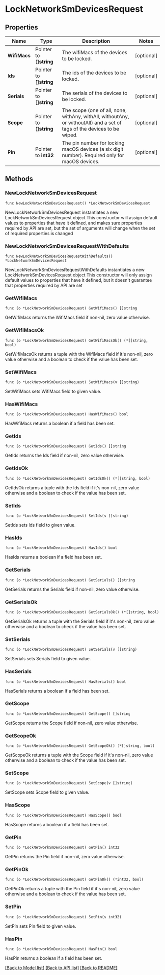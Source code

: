 # LockNetworkSmDevicesRequest

## Properties

Name | Type | Description | Notes
------------ | ------------- | ------------- | -------------
**WifiMacs** | Pointer to **[]string** | The wifiMacs of the devices to be locked. | [optional] 
**Ids** | Pointer to **[]string** | The ids of the devices to be locked. | [optional] 
**Serials** | Pointer to **[]string** | The serials of the devices to be locked. | [optional] 
**Scope** | Pointer to **[]string** | The scope (one of all, none, withAny, withAll, withoutAny, or withoutAll) and a set of tags of the devices to be wiped. | [optional] 
**Pin** | Pointer to **int32** | The pin number for locking macOS devices (a six digit number). Required only for macOS devices. | [optional] 

## Methods

### NewLockNetworkSmDevicesRequest

`func NewLockNetworkSmDevicesRequest() *LockNetworkSmDevicesRequest`

NewLockNetworkSmDevicesRequest instantiates a new LockNetworkSmDevicesRequest object
This constructor will assign default values to properties that have it defined,
and makes sure properties required by API are set, but the set of arguments
will change when the set of required properties is changed

### NewLockNetworkSmDevicesRequestWithDefaults

`func NewLockNetworkSmDevicesRequestWithDefaults() *LockNetworkSmDevicesRequest`

NewLockNetworkSmDevicesRequestWithDefaults instantiates a new LockNetworkSmDevicesRequest object
This constructor will only assign default values to properties that have it defined,
but it doesn't guarantee that properties required by API are set

### GetWifiMacs

`func (o *LockNetworkSmDevicesRequest) GetWifiMacs() []string`

GetWifiMacs returns the WifiMacs field if non-nil, zero value otherwise.

### GetWifiMacsOk

`func (o *LockNetworkSmDevicesRequest) GetWifiMacsOk() (*[]string, bool)`

GetWifiMacsOk returns a tuple with the WifiMacs field if it's non-nil, zero value otherwise
and a boolean to check if the value has been set.

### SetWifiMacs

`func (o *LockNetworkSmDevicesRequest) SetWifiMacs(v []string)`

SetWifiMacs sets WifiMacs field to given value.

### HasWifiMacs

`func (o *LockNetworkSmDevicesRequest) HasWifiMacs() bool`

HasWifiMacs returns a boolean if a field has been set.

### GetIds

`func (o *LockNetworkSmDevicesRequest) GetIds() []string`

GetIds returns the Ids field if non-nil, zero value otherwise.

### GetIdsOk

`func (o *LockNetworkSmDevicesRequest) GetIdsOk() (*[]string, bool)`

GetIdsOk returns a tuple with the Ids field if it's non-nil, zero value otherwise
and a boolean to check if the value has been set.

### SetIds

`func (o *LockNetworkSmDevicesRequest) SetIds(v []string)`

SetIds sets Ids field to given value.

### HasIds

`func (o *LockNetworkSmDevicesRequest) HasIds() bool`

HasIds returns a boolean if a field has been set.

### GetSerials

`func (o *LockNetworkSmDevicesRequest) GetSerials() []string`

GetSerials returns the Serials field if non-nil, zero value otherwise.

### GetSerialsOk

`func (o *LockNetworkSmDevicesRequest) GetSerialsOk() (*[]string, bool)`

GetSerialsOk returns a tuple with the Serials field if it's non-nil, zero value otherwise
and a boolean to check if the value has been set.

### SetSerials

`func (o *LockNetworkSmDevicesRequest) SetSerials(v []string)`

SetSerials sets Serials field to given value.

### HasSerials

`func (o *LockNetworkSmDevicesRequest) HasSerials() bool`

HasSerials returns a boolean if a field has been set.

### GetScope

`func (o *LockNetworkSmDevicesRequest) GetScope() []string`

GetScope returns the Scope field if non-nil, zero value otherwise.

### GetScopeOk

`func (o *LockNetworkSmDevicesRequest) GetScopeOk() (*[]string, bool)`

GetScopeOk returns a tuple with the Scope field if it's non-nil, zero value otherwise
and a boolean to check if the value has been set.

### SetScope

`func (o *LockNetworkSmDevicesRequest) SetScope(v []string)`

SetScope sets Scope field to given value.

### HasScope

`func (o *LockNetworkSmDevicesRequest) HasScope() bool`

HasScope returns a boolean if a field has been set.

### GetPin

`func (o *LockNetworkSmDevicesRequest) GetPin() int32`

GetPin returns the Pin field if non-nil, zero value otherwise.

### GetPinOk

`func (o *LockNetworkSmDevicesRequest) GetPinOk() (*int32, bool)`

GetPinOk returns a tuple with the Pin field if it's non-nil, zero value otherwise
and a boolean to check if the value has been set.

### SetPin

`func (o *LockNetworkSmDevicesRequest) SetPin(v int32)`

SetPin sets Pin field to given value.

### HasPin

`func (o *LockNetworkSmDevicesRequest) HasPin() bool`

HasPin returns a boolean if a field has been set.


[[Back to Model list]](../README.md#documentation-for-models) [[Back to API list]](../README.md#documentation-for-api-endpoints) [[Back to README]](../README.md)


